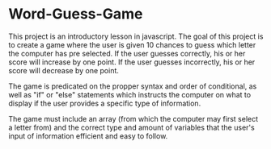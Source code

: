 # Word-Guess-Game

This project is an introductory lesson in javascript. The goal of this project is to create a game where the user is given 10 chances
to guess which letter the computer has pre selected. If the user guesses correctly, his or her score will increase by one point. If the 
user guesses incorrectly, his or her score will decrease by one point.

The game is predicated on the propper syntax and order of conditional, as well as "if" or "else" statements which instructs the computer on
what to display if the user provides a specific type of information.

The game must include an array (from which the computer may first select a letter from) and the correct type and amount of variables that
the user's input of information efficient and easy to follow.
